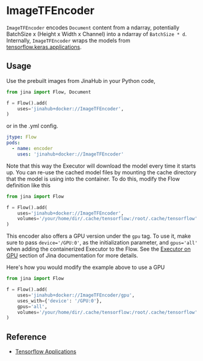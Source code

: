 # ImageTFEncoder

`ImageTFEncoder` encodes ``Document`` content from a ndarray, potentially BatchSize x (Height x Width x Channel) into a ndarray of `BatchSize * d`.
Internally, `ImageTFEncoder` wraps the models from [tensorflow.keras.applications](https://keras.io/applications/).

## Usage

Use the prebuilt images from JinaHub in your Python code,

```python
from jina import Flow, Document

f = Flow().add(
    uses='jinahub+docker://ImageTFEncoder',
)
```

or in the .yml config.

```yaml
jtype: Flow
pods:
  - name: encoder
    uses: 'jinahub+docker://ImageTFEncoder'
```

Note that this way the Executor will download the model every time it starts up. You can
re-use the cached model files by mounting the cache directory that the model is using
into the container. To do this, modify the Flow definition like this

```python
from jina import Flow

f = Flow().add(
    uses='jinahub+docker://ImageTFEncoder',
    volumes='/your/home/dir/.cache/tensorflow:/root/.cache/tensorflow'
)
```

This encoder also offers a GPU version under the `gpu` tag. To use it, make sure to pass `device='/GPU:0'`, as the initialization parameter, and `gpus='all'` when adding the containerized Executor to the Flow. See the [Executor on GPU](https://docs.jina.ai/tutorials/gpu_executor/) section of Jina documentation for more details.

Here's how you would modify the example above to use a GPU

```python
from jina import Flow

f = Flow().add(
    uses='jinahub+docker://ImageTFEncoder/gpu',
    uses_with={'device': '/GPU:0'},
    gpus='all',
    volumes='/your/home/dir/.cache/tensorflow:/root/.cache/tensorflow' 
)
```

## Reference

- [Tensorflow Applications](https://keras.io/api/applications/)
